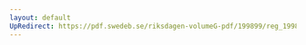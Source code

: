 ```yaml
---
layout: default
UpRedirect: https://pdf.swedeb.se/riksdagen-volumeG-pdf/199899/reg_199899/reg_199899_0306.pdf
---
```

